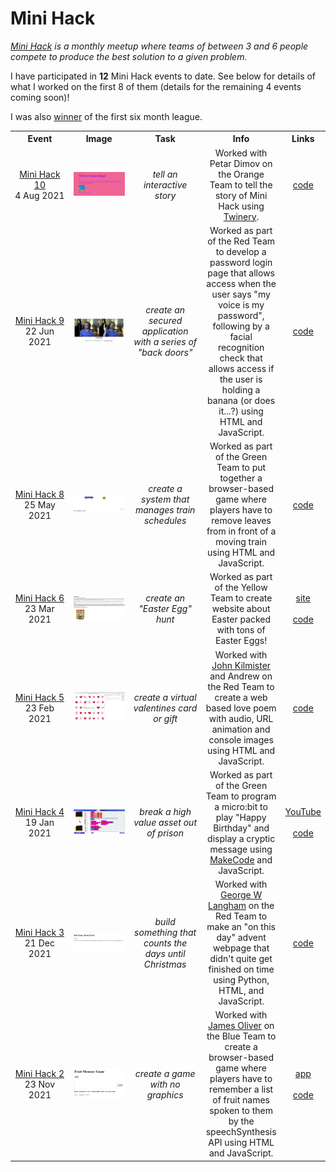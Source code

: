 # Mini Hack

<em><a href="https://github.com/OnlineMiniHack/minihack">Mini Hack</a> is a monthly meetup where teams of between 3 and 6 people compete to produce the best solution to a given problem.</em>

I have participated in <b>12</b> Mini Hack events to date. See below for details of what I worked on the first 8 of them (details for the remaining 4 events coming soon)!

I was also <a href="img/certificate.png">winner</a> of the first six month league.

<table style="width:100%; text-align:center; border:none; table-layout: fixed">
  <colgroup>
    <col style="max-width:15%">
    <col style="max-width:25%">
    <col style="max-width:15%">
    <col style="max-width:30%">
    <col style="max-width:5%">
  </colgroup>  
  <tbody>

  <tr>
    <th width="15%" style="width:33%; text-align:center">Event</th>
    <th width="25%" style="width:33%; text-align:center">Image</th>
    <th width="15%" style="width:33%; text-align:center">Task</th>
    <th width="30%" style="width:33%; text-align:center">Info</th>
    <th width="5%" style="width:33%; text-align:center">Links</th>
  </tr>

  <!-- Mini Hack 10 -->
  <tr>
    <td align="center" width="15%" style="width:33%; text-align:center"><a href="https://github.com/OnlineMiniHack/minihack/blob/master/hack10/hack10.md">Mini Hack 10</a><br>4 Aug 2021</td>
    <td align="center" width="25%" style="width:33%; text-align:center"><a href="https://github.com/OnlineMiniHack/minihack/tree/master/hack10/orange_team"><img src="img/minihack10.PNG"></img></a></td>
    <td align="center" width="15%" style="width:33%; text-align:center"><em>tell an interactive story</em></td>
    <td align="center" width="30%" style="width:33%; text-align:center">Worked with Petar Dimov on the Orange Team to tell the story of Mini Hack using <a href="https://twinery.org/">Twinery</a>.</td>
    <td align="center" width="5%" style="width:33%; text-align:center"><a href="https://github.com/OnlineMiniHack/minihack/tree/master/hack10/orange_team">code</a></td>
  </tr>

  <!-- Mini Hack 9 -->
  <tr>
    <td align="center" width="15%" style="width:33%; text-align:center"><a href="https://github.com/OnlineMiniHack/minihack/blob/master/hack9/hack9.md">Mini Hack 9</a><br>22 Jun 2021</td>
    <td align="center" width="25%" style="width:33%; text-align:center"><a href="https://github.com/OnlineMiniHack/minihack/tree/master/hack9/red-team"><img src="img/minihack9.PNG"></img></a></td>
    <td align="center" width="15%" style="width:33%; text-align:center"><em>create an secured application with a series of "back doors"</em></td>
    <td align="center" width="30%" style="width:33%; text-align:center">Worked as part of the Red Team to develop a password login page that allows access when the user says "my voice is my password", following by a facial recognition check that allows access if the user is holding a banana (or does it...?) using HTML and JavaScript.</td>
    <td align="center" width="5%" style="width:33%; text-align:center"><a href="https://github.com/OnlineMiniHack/minihack/tree/master/hack9/red-team">code</a></td>
  </tr>

  <!-- Mini Hack 8 -->
  <tr>
    <td align="center" width="15%" style="width:33%; text-align:center"><a href="https://github.com/OnlineMiniHack/minihack/blob/master/hack8/hack8.md">Mini Hack 8</a><br>25 May 2021</td>
    <td align="center" width="25%" style="width:33%; text-align:center"><a href="https://github.com/OnlineMiniHack/minihack/tree/master/hack8/green_team"><img src="img/minihack8.png"></img></a></td>
    <td align="center" width="15%" style="width:33%; text-align:center"><em>create a system that manages train schedules</em></td>
    <td align="center" width="30%" style="width:33%; text-align:center">Worked as part of the Green Team to put together a browser-based game where players have to remove leaves from in front of a moving train using HTML and JavaScript.
    <td align="center" width="5%" style="width:33%; text-align:center"><a href="https://github.com/OnlineMiniHack/minihack/tree/master/hack8/green_team">code</a></td>
  </tr>

  <!-- Mini Hack 6 -->
  <tr>
    <td align="center" width="15%" style="width:33%; text-align:center"><a href="https://github.com/OnlineMiniHack/minihack/blob/master/hack6/hack6.md">Mini Hack 6</a><br>23 Mar 2021</td>
    <td align="center" width="25%" style="width:33%; text-align:center"><a href="https://easter-egg-hunt.netlify.app/"><img src="img/minihack6.png"></img></a></td>
    <td align="center" width="15%" style="width:33%; text-align:center"><em>create an "Easter Egg" hunt</em></td>
    <td align="center" width="30%" style="width:33%; text-align:center">Worked as part of the Yellow Team to create website about Easter packed with tons of Easter Eggs!
    <td align="center" width="5%" style="width:33%; text-align:center"><a href="https://easter-egg-hunt.netlify.app/">site</a><br><br><a href="https://github.com/OnlineMiniHack/minihack/tree/master/hack6/yellow_team">code</a></td>
  </tr>

  <!-- Mini Hack 5 -->
  <tr>
    <td align="center" width="15%" style="width:33%; text-align:center"><a href="https://github.com/OnlineMiniHack/minihack/blob/master/hack5/hack5.md">Mini Hack 5</a><br>23 Feb 2021</td>
    <td align="center" width="25%" style="width:33%; text-align:center"><a href="https://github.com/OnlineMiniHack/minihack/tree/master/hack5/red-team"><img src="img/minihack5.jpg"></img></a></td>
    <td align="center" width="15%" style="width:33%; text-align:center"><em>create a virtual valentines card or gift</em></td>
    <td align="center" width="30%" style="width:33%; text-align:center">Worked with <a href="https://github.com/blueboxes">John Kilmister</a> and Andrew on the Red Team to create a web based love poem with audio, URL animation and console images using HTML and JavaScript.</td>
    <td align="center" width="5%" style="width:33%; text-align:center"><a href="https://github.com/OnlineMiniHack/minihack/tree/master/hack5/red-team">code</a></td>
  </tr>

  <!-- Mini Hack 4 -->
  <tr>
    <td align="center" width="15%" style="width:33%; text-align:center"><a href="https://github.com/OnlineMiniHack/minihack/blob/master/hack4/hack4.md">Mini Hack 4</a><br>19 Jan 2021</td>
    <td align="center" width="25%" style="width:33%; text-align:center"><a href="https://youtu.be/W0FYjyfM_fI"><img src="img/minihack4.PNG"></img></a></td>
    <td align="center" width="15%" style="width:33%; text-align:center"><em>break a high value asset out of prison</em></td>
    <td align="center" width="30%" style="width:33%; text-align:center">Worked as part of the Green Team to program a micro:bit to play "Happy Birthday" and display a cryptic message using <a href="https://makecode.microbit.org/">MakeCode</a> and JavaScript.</td>
    <td align="center" width="5%" style="width:33%; text-align:center"><a href="https://youtu.be/W0FYjyfM_fI">YouTube</a><br><br><a href="https://github.com/OnlineMiniHack/minihack/tree/master/hack4/greenteam">code</a></td>
  </tr>

  <!-- Mini Hack 3 -->
  <tr>
    <td align="center" width="15%" style="width:33%; text-align:center"><a href="https://github.com/OnlineMiniHack/minihack/blob/master/hack3/red/hack3.md">Mini Hack 3</a><br>21 Dec 2021</td>
    <td align="center" width="25%" style="width:33%; text-align:center"><a href="https://github.com/OnlineMiniHack/minihack/tree/master/hack3/red"><img src="img/minihack3.png"></img></a></td>
    <td align="center" width="15%" style="width:33%; text-align:center"><em>build something that counts the days until Christmas</em></td>
    <td align="center" width="30%" style="width:33%; text-align:center">Worked with <a href="https://github.com/GeorgeWL">George W Langham</a> on the Red Team to make an "on this day" advent webpage that didn't quite get finished on time using Python, HTML, and JavaScript.</td>
    <td align="center" width="5%" style="width:33%; text-align:center"><a href="https://github.com/OnlineMiniHack/minihack/tree/master/hack3/red">code</a></td>
  </tr>

  <!-- Mini Hack 2 -->
  <tr>
    <td align="center" width="15%" style="width:33%; text-align:center"><a href="https://github.com/OnlineMiniHack/minihack/blob/master/hack2/hack2.md">Mini Hack 2</a><br>23 Nov 2021</td>
    <td align="center" width="25%" style="width:33%; text-align:center"><a href="https://memory-game-mini-hack.netlify.app/"><img src="img/minihack2.png"></img></a></td>
    <td align="center" width="15%" style="width:33%; text-align:center"><em>create a game with no graphics</em></td>
    <td align="center" width="30%" style="width:33%; text-align:center">Worked with <a href="https://github.com/J-R-Oliver">James Oliver</a> on the Blue Team to create a browser-based game where players have to remember a list of fruit names spoken to them by the speechSynthesis API using HTML and JavaScript.</td>
    <td align="center" width="5%" style="width:33%; text-align:center"><a href="https://memory-game-mini-hack.netlify.app/">app</a><br><br><a href="https://github.com/OnlineMiniHack/minihack/tree/master/hack2/blue">code</a></td>
  </tr>
  </tbody>
</table>
